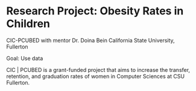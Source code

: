 # Research Project: Obesity Rates in Children

CIC-PCUBED with mentor Dr. Doina Bein
California State University, Fullerton

Goal: Use data


CIC | PCUBED is a grant-funded project that aims to increase the transfer, retention, and graduation rates of women in Computer Sciences at CSU Fullerton.
